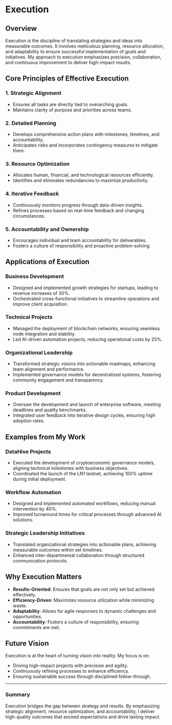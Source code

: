 # Execution

## Overview
Execution is the discipline of translating strategies and ideas into measurable outcomes. It involves meticulous planning, resource allocation, and adaptability to ensure successful implementation of goals and initiatives. My approach to execution emphasizes precision, collaboration, and continuous improvement to deliver high-impact results.

## Core Principles of Effective Execution

### 1. Strategic Alignment
- Ensures all tasks are directly tied to overarching goals.  
- Maintains clarity of purpose and priorities across teams.

### 2. Detailed Planning
- Develops comprehensive action plans with milestones, timelines, and accountability.  
- Anticipates risks and incorporates contingency measures to mitigate them.

### 3. Resource Optimization
- Allocates human, financial, and technological resources efficiently.  
- Identifies and eliminates redundancies to maximize productivity.

### 4. Iterative Feedback
- Continuously monitors progress through data-driven insights.  
- Refines processes based on real-time feedback and changing circumstances.

### 5. Accountability and Ownership
- Encourages individual and team accountability for deliverables.  
- Fosters a culture of responsibility and proactive problem-solving.

## Applications of Execution

### Business Development
- Designed and implemented growth strategies for startups, leading to revenue increases of 30%.  
- Orchestrated cross-functional initiatives to streamline operations and improve client acquisition.

### Technical Projects
- Managed the deployment of blockchain networks, ensuring seamless node integration and stability.  
- Led AI-driven automation projects, reducing operational costs by 25%.

### Organizational Leadership
- Transformed strategic visions into actionable roadmaps, enhancing team alignment and performance.  
- Implemented governance models for decentralized systems, fostering community engagement and transparency.

### Product Development
- Oversaw the development and launch of enterprise software, meeting deadlines and quality benchmarks.  
- Integrated user feedback into iterative design cycles, ensuring high adoption rates.

## Examples from My Work

### DataHive Projects
- Executed the development of cryptoeconomic governance models, aligning technical milestones with business objectives.  
- Coordinated the launch of the LN1 testnet, achieving 100% uptime during initial deployment.

### Workflow Automation
- Designed and implemented automated workflows, reducing manual intervention by 40%.  
- Improved turnaround times for critical processes through advanced AI solutions.

### Strategic Leadership Initiatives
- Translated organizational strategies into actionable plans, achieving measurable outcomes within set timelines.  
- Enhanced inter-departmental collaboration through structured communication protocols.

## Why Execution Matters
- **Results-Oriented**: Ensures that goals are not only set but achieved effectively.  
- **Efficiency-Driven**: Maximizes resource utilization while minimizing waste.  
- **Adaptability**: Allows for agile responses to dynamic challenges and opportunities.  
- **Accountability**: Fosters a culture of responsibility, ensuring commitments are met.

## Future Vision
Execution is at the heart of turning vision into reality. My focus is on:
- Driving high-impact projects with precision and agility.  
- Continuously refining processes to enhance efficiency.  
- Ensuring sustainable success through disciplined follow-through.

---

### Summary
Execution bridges the gap between strategy and results. By emphasizing strategic alignment, resource optimization, and accountability, I deliver high-quality outcomes that exceed expectations and drive lasting impact.
